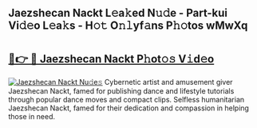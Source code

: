 ## Jaezshecan Nackt L𝚎a𝚔ed N𝚞𝚍e - Part-kui Vi𝚍𝚎o L𝚎a𝚔s - H𝚘𝚝 O𝚗𝚕yf𝚊ns P𝚑𝚘tos wMwXq

# <h2><a href="http://kf8t1f.oniu.top/?m=Jaezshecan+Nackt">🔗👉 🔴 Jaezshecan Nackt P𝚑ot𝚘𝚜 V𝚒d𝚎o</a></h2>

[![Jaezshecan Nackt Nu𝚍e𝚜](https://i.imgur.com/0qMVB7G.gif)](http://kf8t1f.oniu.top/?m=Jaezshecan+Nackt)
Cybernetic artist and amusement giver Jaezshecan Nackt, famed for publishing dance and lifestyle tutorials through popular dance moves and compact clips. Selfless humanitarian Jaezshecan Nackt, famed for their dedication and compassion in helping those in need.  
